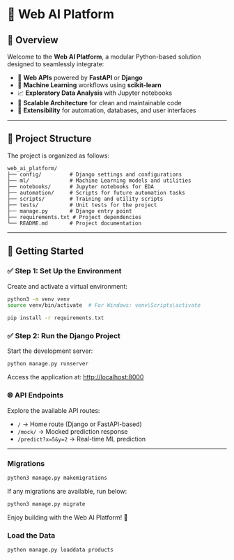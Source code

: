 # 🧠 Web AI Platform

## 🌟 Overview

Welcome to the **Web AI Platform**, a modular Python-based solution designed to seamlessly integrate:

- 🚀 **Web APIs** powered by **FastAPI** or **Django**
- 🤖 **Machine Learning** workflows using **scikit-learn**
- 📈 **Exploratory Data Analysis** with Jupyter notebooks
- 🧱 **Scalable Architecture** for clean and maintainable code
- 🔧 **Extensibility** for automation, databases, and user interfaces

---

## 📂 Project Structure

The project is organized as follows:

```
web_ai_platform/
├── config/         # Django settings and configurations
├── ml/             # Machine Learning models and utilities
├── notebooks/      # Jupyter notebooks for EDA
├── automation/     # Scripts for future automation tasks
├── scripts/        # Training and utility scripts
├── tests/          # Unit tests for the project
├── manage.py       # Django entry point
├── requirements.txt # Project dependencies
└── README.md       # Project documentation
```

---

## 🚀 Getting Started

### ✅ Step 1: Set Up the Environment

Create and activate a virtual environment:

```bash
python3 -m venv venv
source venv/bin/activate  # For Windows: venv\Scripts\activate

pip install -r requirements.txt
```

### ✅ Step 2: Run the Django Project

Start the development server:

```bash
python manage.py runserver
```

Access the application at: [http://localhost:8000](http://localhost:8000)

### 🌐 API Endpoints

Explore the available API routes:

- `/` → Home route (Django or FastAPI-based)
- `/mock/` → Mocked prediction response
- `/predict?x=5&y=2` → Real-time ML prediction

---

### Migrations

```bash
python3 manage.py makemigrations
```

If any migrations are available, run below:

```bash
python3 manage.py migrate
```

Enjoy building with the Web AI Platform! 🚀

### Load the Data

```bash
python manage.py loaddata products
```
